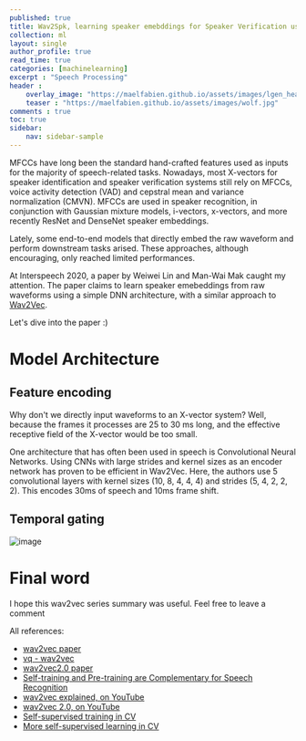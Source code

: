 ```yaml
---
published: true
title: Wav2Spk, learning speaker emebddings for Speaker Verification using raw waveforms
collection: ml
layout: single
author_profile: true
read_time: true
categories: [machinelearning]
excerpt : "Speech Processing"
header :
    overlay_image: "https://maelfabien.github.io/assets/images/lgen_head.png"
    teaser : "https://maelfabien.github.io/assets/images/wolf.jpg"
comments : true
toc: true
sidebar:
    nav: sidebar-sample
---
```


<script type="text/javascript" async
src="https://cdn.mathjax.org/mathjax/latest/MathJax.js?config=TeX-MML-AM_CHTML">
</script>

MFCCs have long been the standard hand-crafted features used as inputs for the majority of speech-related tasks. Nowadays, most X-vectors for speaker identification and speaker verification systems still rely on MFCCs, voice activity detection (VAD) and cepstral mean and variance normalization (CMVN). MFCCs are used in speaker recognition, in conjunction with Gaussian mixture models, i-vectors, x-vectors, and more recently ResNet and DenseNet speaker embeddings.

Lately, some end-to-end models that directly embed the raw waveform and perform downstream tasks arised. These approaches, although encouraging, only reached limited performances.

At Interspeech 2020, a paper by Weiwei Lin and Man-Wai Mak caught my attention. The paper claims to learn speaker emebeddings from raw waveforms using a simple DNN architecture, with a similar approach to [Wav2Vec](https://maelfabien.github.io/machinelearning/wav2vec/).

Let's dive into the paper :)

# Model Architecture

## Feature encoding

Why don't we directly input waveforms to an X-vector system? Well, because the frames it processes are 25 to 30 ms long, and the effective receptive field of the X-vector would be too small.

One architecture that has often been used in speech is Convolutional Neural Networks. Using CNNs with large strides and kernel sizes as an encoder network has proven to be efficient in Wav2Vec. Here, the authors use 5 convolutional layers with kernel sizes (10, 8, 4, 4, 4) and strides (5, 4, 2, 2, 2). This encodes 30ms of speech and 10ms frame shift.

## Temporal gating







![image](https://maelfabien.github.io/assets/images/wav_0.png)


# Final word

I hope this wav2vec series summary was useful. Feel free to leave a comment 

All references:
- [wav2vec paper](https://arxiv.org/abs/1904.05862)
- [vq - wav2vec](https://arxiv.org/abs/1910.05453)
- [wav2vec2.0 paper](https://arxiv.org/abs/2006.11477)
- [Self-training and Pre-training are Complementary for Speech Recognition](https://arxiv.org/abs/2010.11430)
- [wav2vec explained, on YouTube](https://www.youtube.com/watch?v=XkUVOijzAt8)
- [wav2vec 2.0, on YouTube](https://www.youtube.com/watch?v=aUSXvoWfy3w)
- [Self-supervised training in CV](https://www.fast.ai/2020/01/13/self_supervised/#:~:text=We%20would%20like%20something%20which,than%20requiring%20separate%20external%20labels.)
- [More self-supervised learning in CV](https://lilianweng.github.io/lil-log/2019/11/10/self-supervised-learning.html)
